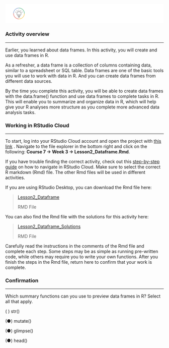 ![alt text](https://github.com/paulohl/Data_Analysis_R_Programming/blob/main/img/lightbulb-HandsOn.png)


### Activity overview
_________________
Earlier, you learned about data frames. In this activity, you will create and use data frames in R.

As a refresher, a data frame is a collection of columns containing data, similar to a spreadsheet or SQL table. Data frames are one of the basic tools you will use to work with data in R. And you can create data frames from different data sources.

By the time you complete this activity, you will be able to create data frames with the data.frame() function and use  data frames to complete tasks in R. This will enable you to summarize and organize data in R, which will help give your R analyses more structure as you complete more advanced data analysis tasks.

### Working in RStudio Cloud
____________
To start, log into your RStudio Cloud account and open the project with 
[this link](https://rstudio.cloud/project/2138069)
. Navigate to the file explorer in the bottom right and click on the following: **Course 7 -> Week 3 -> Lesson2_Dataframe.Rmd**.

If you have trouble finding the correct activity, check out this 
[step-by-step guide](https://cursive.io/shared/28dc296d9-5515-41a9-9bf6-84369bd247e3)
 on how to navigate in RStudio Cloud. Make sure to select the correct R markdown (Rmd) file. The other Rmd files will be used in different activities.

If you are using RStudio Desktop, you can download the Rmd file here:

> [Lesson2_Dataframe](https://d3c33hcgiwev3.cloudfront.net/RSYCoU88Q66mAqFPPNOuKQ_4d3ab0b8fa0547f6996a66ab05babcf1_Lesson2_Dataframe.Rmd?Expires=1686960000&Signature=efEqk8HlH8Phsv6I~URuivD4HeC7oR6wFdT7CE7AggcyzZz4xhybpgrdrNTJgqy5IDNhOYLKE30pohD9dyjY5QT6B2Im5sPV5t-5PHP8bR1RLTXhv85bpfWLLIVL14ZyUo55Hw5kf2AfkVHvkS6JC0CCXtKwb9CY0VlLZk2AN6k_&Key-Pair-Id=APKAJLTNE6QMUY6HBC5A)    
> 
> RMD File



You can also find the Rmd file with the solutions for this activity here:

> [Lesson2_Dataframe_Solutions](https://d3c33hcgiwev3.cloudfront.net/MUc2CUiKRM6HNglIiqTOSg_875c2debff6649828daca8a409d9c7f1_Lesson2_Dataframe_Solutions.Rmd?Expires=1686960000&Signature=iVZazRmlaQx8GSfcUpANNbauEFnpQQfbatWsZlo76cFc7RCwQS6NLVbSkE62k2D7TUDq9lhO2-e62Yiv~mMu4eLaxqbg9Xq3Bk7p9m6cBLxs4mCvixn2Od0gRuktXELvCsGsD2UEjyjhOdnaX2SfntKeiF9iBE-OORyGFIP6B0A_&Key-Pair-Id=APKAJLTNE6QMUY6HBC5A)
> 
> RMD File


Carefully read the instructions in the comments of the Rmd file and complete each step. Some steps may be as simple as running pre-written code, while others may require you to write your own functions. After you finish the steps in the Rmd file, return here to confirm that your work is complete.

### Confirmation
____________________
Which summary functions can you use to preview data frames in R? Select all that apply.

( ) str()

(●) mutate()

(●) glimpse()

(●) head()
